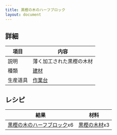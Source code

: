 ```yaml
---
title: 黒樫の木のハーフブロック
layout: document
---
```

## 詳細

|項目|内容|
|---|---|
|説明|薄く加工された黒樫の木材|
|種類|[建材](建材)|
|生産道具|[作業台](作業台)|

## レシピ

|結果|材料|
|---|---|
|[黒樫の木のハーフブロック](黒樫の木のハーフブロック)x6|[黒樫の木材](黒樫の木材)x3|

